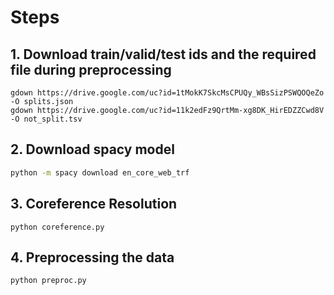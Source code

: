 # Steps
## 1. Download train/valid/test ids and the required file during preprocessing
```shell
gdown https://drive.google.com/uc?id=1tMokK7SkcMsCPUQy_WBsSizPSWQOQeZo -O splits.json
gdown https://drive.google.com/uc?id=11k2edFz9QrtMm-xg8DK_HirEDZZCwd8V -O not_split.tsv
```

## 2. Download spacy model
```sh
python -m spacy download en_core_web_trf
```

## 3. Coreference Resolution
```shell
python coreference.py
```

## 4. Preprocessing the data
```shell
python preproc.py
```

